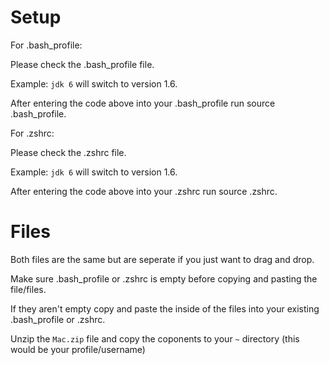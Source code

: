 # Setup
For .bash_profile:

Please check the .bash_profile file.

Example: `jdk 6` will switch to version 1.6.

After entering the code above into your .bash_profile run source .bash_profile.

For .zshrc:

Please check the .zshrc file.

Example: `jdk 6` will switch to version 1.6.

After entering the code above into your .zshrc run source .zshrc.

# Files
Both files are the same but are seperate if you just want to drag and drop.

Make sure .bash_profile or .zshrc is empty before copying and pasting the file/files.

If they aren't empty copy and paste the inside of the files into your existing .bash_profile or .zshrc.

Unzip the `Mac.zip` file and copy the coponents to your `~` directory (this would be your profile/username)